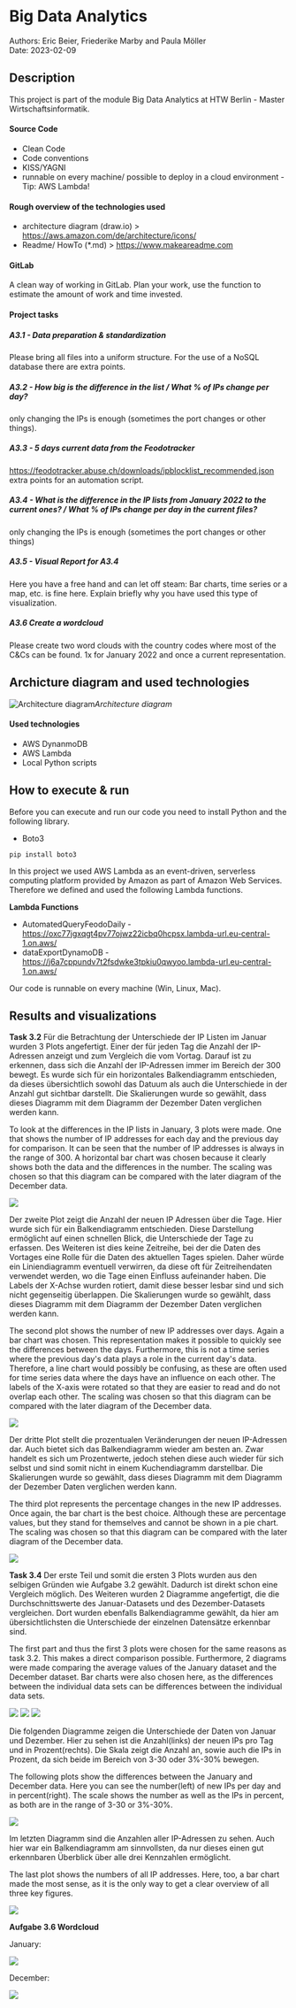 # Big Data Analytics

Authors: Eric Beier, Friederike Marby and Paula Möller <br>
Date: 2023-02-09

## Description
This project is part of the module Big Data Analytics at HTW Berlin - Master Wirtschaftsinformatik.

#### Source Code <br>
* Clean Code
* Code conventions
* KISS/YAGNI
* runnable on every machine/ possible to deploy in a cloud environment - Tip: AWS Lambda!

#### Rough overview of the technologies used
* architecture diagram (draw.io) > https://aws.amazon.com/de/architecture/icons/
* Readme/ HowTo (*.md) > https://www.makeareadme.com

#### GitLab
A clean way of working in GitLab. Plan your work, use the function to estimate the amount of work and time invested.

#### Project tasks
##### A3.1 -  Data preparation & standardization
Please bring all files into a uniform structure. For the use of a NoSQL database there are extra points.

##### A3.2 - How big is the difference in the list / What % of IPs change per day?
only changing the IPs is enough (sometimes the port changes or other things).

##### A3.3 - 5 days current data from the Feodotracker
https://feodotracker.abuse.ch/downloads/ipblocklist_recommended.json
extra points for an automation script.

##### A3.4 - What is the difference in the IP lists from January 2022 to the current ones? / What % of IPs change per day in the current files?
only changing the IPs is enough (sometimes the port changes or other things)

##### A3.5 - Visual Report for A3.4
Here you have a free hand and can let off steam: Bar charts, time series or a map, etc. is fine here. Explain briefly why you have used this type of visualization.

##### A3.6 Create a wordcloud
Please create two word clouds with the country codes where most of the C&Cs can be found. 1x for January 2022 and once a current representation.

## Archicture diagram and used technologies
![Architecture diagram](/visuals/architecture_diagram.png)*Architecture diagram*

#### Used technologies
* AWS DynanmoDB
* AWS Lambda
* Local Python scripts

## How to execute & run

Before you can execute and run our code you need to install Python and the following library.

* Boto3
```
pip install boto3
```

In this project we used AWS Lambda as an event-driven, serverless computing platform provided by Amazon as part of Amazon Web Services. Therefore we defined and used the following Lambda functions.

**Lambda Functions**
* AutomatedQueryFeodoDaily - https://oxc77jgxqgt4pv77ojwz22icbq0hcpsx.lambda-url.eu-central-1.on.aws/
* dataExportDynamoDB - https://j6a7cppundv7t2fsdwke3tpkiu0qwyoo.lambda-url.eu-central-1.on.aws/

Our code is runnable on every machine (Win, Linux, Mac).

## Results and visualizations
**Task 3.2** 
Für die Betrachtung der Unterschiede der IP Listen im Januar wurden 3 Plots angefertigt. Einer der für jeden Tag die Anzahl der IP-Adressen anzeigt und zum Vergleich die vom Vortag. 
Darauf ist zu erkennen, dass sich die Anzahl der IP-Adressen immer im Bereich der 300 bewegt. Es wurde sich für ein horizontales Balkendiagramm entschieden, da dieses übersichtlich 
sowohl das Datuum als auch die Unterschiede in der Anzahl gut sichtbar darstellt. Die Skalierungen wurde so gewählt, dass dieses Diagramm mit dem Diagramm der Dezember Daten 
verglichen werden kann.

To look at the differences in the IP lists in January, 3 plots were made. One that shows the number of IP addresses for each day and the previous day for comparison. 
It can be seen that the number of IP addresses is always in the range of 300. A horizontal bar chart was chosen because it clearly shows both the data and the differences in the number. 
The scaling was chosen so that this diagram can be compared with the later diagram of the December data.


![](plots/3_2-IPnumbersJan22.png)


Der zweite Plot zeigt die Anzahl der neuen IP Adressen über die Tage. Hier wurde sich für ein Balkendiagramm entschieden. Diese Darstellung ermöglicht auf einen schnellen Blick, die 
Unterschiede der Tage zu erfassen. Des Weiteren ist dies keine Zeitreihe, bei der die Daten des Vortages eine Rolle für die Daten des aktuellen Tages spielen. Daher würde ein 
Liniendiagramm eventuell verwirren, da diese oft für Zeitreihendaten verwendet werden, wo die Tage einen Einfluss aufeinander haben. Die Labels der X-Achse wurden rotiert, damit
diese besser lesbar sind und sich nicht gegenseitig überlappen. Die Skalierungen wurde so gewählt, dass dieses Diagramm mit dem Diagramm der Dezember Daten verglichen werden kann. 

The second plot shows the number of new IP addresses over days. Again a bar chart was chosen. This representation makes it possible to quickly see the differences between the days.
Furthermore, this is not a time series where the previous day's data plays a role in the current day's data. Therefore, a line chart would possibly be confusing, as these are often 
used for time series data where the days have an influence on each other. The labels of the X-axis were rotated so that they are easier to read and do not overlap each other. 
The scaling was chosen so that this diagram can be compared with the later diagram of the December data.

![](plots/3_2-newIpsJan22.png)


Der dritte Plot stellt die prozentualen Veränderungen der neuen IP-Adressen dar. Auch bietet sich das Balkendiagramm wieder am besten an. Zwar handelt es sich um Prozentwerte, 
jedoch stehen diese auch wieder für sich selbst und sind somit nicht in einem Kuchendiagramm darstellbar. Die Skalierungen wurde so gewählt, dass dieses Diagramm mit dem Diagramm der 
Dezember Daten verglichen werden kann. 

The third plot represents the percentage changes in the new IP addresses. Once again, the bar chart is the best choice. Although these are percentage values, but they stand for themselves 
and cannot be shown in a pie chart. The scaling was chosen so that this diagram can be compared with the later diagram of the December data.


![](plots/3_2-newIpsProzentJan22.png)


**Task 3.4**
Der erste Teil und somit die ersten 3 Plots wurden aus den selbigen Gründen wie Aufgabe 3.2 gewählt. Dadurch ist direkt schon eine Vergleich möglich. Des Weiteren wurden 2 Diagramme 
angefertigt, die die Durchschnittswerte des Januar-Datasets und des Dezember-Datasets vergleichen. Dort wurden ebenfalls Balkendiagramme gewählt, da hier am übersichtlichsten die 
Unterschiede der einzelnen Datensätze erkennbar sind. 

The first part and thus the first 3 plots were chosen for the same reasons as task 3.2. This makes a direct comparison possible. Furthermore, 2 diagrams were made comparing the average 
values of the January dataset and the December dataset. Bar charts were also chosen here, as the differences between the individual data sets can be differences between the individual 
data sets. 

![](plots/3_4-IPnumbersDez22.png) ![](plots/3_4-newIpsDez22.png) ![](plots/3_4-newIpsProzentDez22.png)

Die folgenden Diagramme zeigen die Unterschiede der Daten von Januar und Dezember. Hier zu sehen ist die Anzahl(links) der neuen IPs pro Tag und in Prozent(rechts). Die Skala zeigt 
die Anzahl an, sowie auch die IPs in Prozent, da sich beide im Bereich von 3-30 oder 3%-30% bewegen. 

The following plots show the differences between the January and December data. Here you can see the number(left) of new IPs per day and in percent(right). The scale shows the number 
as well as the IPs in percent, as both are in the range of 3-30 or 3%-30%. 

![](plots/3_4-VglAnzahlIpsJan-Dez.png)


Im letzten Diagramm sind die Anzahlen aller IP-Adressen zu sehen. Auch hier war ein Balkendiagramm am sinnvollsten, da nur dieses einen gut erkennbaren Überblick über alle 
drei Kennzahlen ermöglicht.

The last plot shows the numbers of all IP addresses. Here, too, a bar chart made the most sense, as it is the only way to get a clear overview of all three key figures. 


![](plots/3_4-VglAnzahlneueIPsJan-Dez.png)


**Aufgabe 3.6 Wordcloud**

January:

![](plots/3_6-WordcloudJanuar.png)

December:

![](plots/3_6-WordcloudDezember.png)